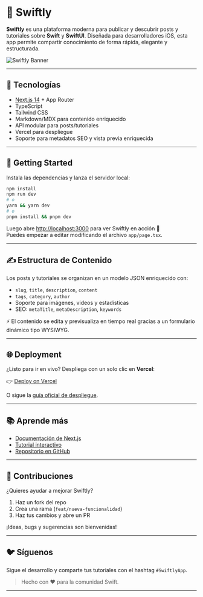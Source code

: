 # 🚀 Swiftly

**Swiftly** es una plataforma moderna para publicar y descubrir posts y tutoriales sobre **Swift** y **SwiftUI**. Diseñada para desarrolladores iOS, esta app permite compartir conocimiento de forma rápida, elegante y estructurada.

![Swiftly Banner](./public/swiftly-banner.png) <!-- Opcional: añade un banner ilustrativo -->

---

## 🧠 Tecnologías

-   [Next.js 14](https://nextjs.org/) + App Router
-   TypeScript
-   Tailwind CSS
-   Markdown/MDX para contenido enriquecido
-   API modular para posts/tutoriales
-   Vercel para despliegue
-   Soporte para metadatos SEO y vista previa enriquecida

---

## 🔧 Getting Started

Instala las dependencias y lanza el servidor local:

```bash
npm install
npm run dev
# o
yarn && yarn dev
# o
pnpm install && pnpm dev
```

Luego abre [http://localhost:3000](http://localhost:3000) para ver Swiftly en acción 🚀  
Puedes empezar a editar modificando el archivo `app/page.tsx`.

---

## ✍️ Estructura de Contenido

Los posts y tutoriales se organizan en un modelo JSON enriquecido con:

-   `slug`, `title`, `description`, `content`
-   `tags`, `category`, `author`
-   Soporte para imágenes, videos y estadísticas
-   SEO: `metaTitle`, `metaDescription`, `keywords`

⚡ El contenido se edita y previsualiza en tiempo real gracias a un formulario dinámico tipo WYSIWYG.

---

## 🌐 Deployment

¿Listo para ir en vivo? Despliega con un solo clic en **Vercel**:

👉 [Deploy on Vercel](https://vercel.com/new?utm_source=create-next-app&utm_medium=default-template&utm_campaign=create-next-app-readme)

O sigue la [guía oficial de despliegue](https://nextjs.org/docs/app/building-your-application/deploying).

---

## 📚 Aprende más

-   [Documentación de Next.js](https://nextjs.org/docs)
-   [Tutorial interactivo](https://nextjs.org/learn)
-   [Repositorio en GitHub](https://github.com/vercel/next.js)

---

## 🤝 Contribuciones

¿Quieres ayudar a mejorar Swiftly?

1. Haz un fork del repo
2. Crea una rama (`feat/nueva-funcionalidad`)
3. Haz tus cambios y abre un PR

¡Ideas, bugs y sugerencias son bienvenidas!

---

## 🐦 Síguenos

Sigue el desarrollo y comparte tus tutoriales con el hashtag `#SwiftlyApp`.

> Hecho con ❤️ para la comunidad Swift.

---
